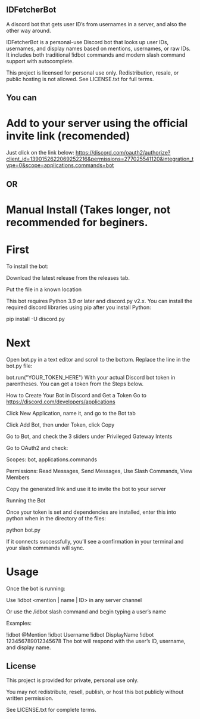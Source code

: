 ## IDFetcherBot
A discord bot that gets user ID’s from usernames in a server, and also the other way around.

IDFetcherBot is a personal-use Discord bot that looks up user IDs, usernames, and display names based on mentions, usernames, or raw IDs. It includes both traditional !idbot commands and modern slash command support with autocomplete.



This project is licensed for personal use only. Redistribution, resale, or public hosting is not allowed. See LICENSE.txt for full terms.
## You can

# Add to your server using the official invite link (recomended)
Just click on the link below:
https://discord.com/oauth2/authorize?client_id=1390152622069252216&permissions=277025541120&integration_type=0&scope=applications.commands+bot



## OR

# Manual Install (Takes longer, not recommended for beginers.


# First

To install the bot:

Download the latest release from the releases tab.

Put the file in a known location

This bot requires Python 3.9 or later and discord.py v2.x. You can install the required discord libraries using pip after you install Python:

pip install -U discord.py

# Next

Open bot.py  in a text editor and scroll to the bottom. Replace the line in the bot.py file:

bot.run("YOUR_TOKEN_HERE")
With your actual Discord bot token in parentheses. You can get a token from the Steps below.

How to Create Your Bot in Discord and Get a Token
Go to https://discord.com/developers/applications

Click New Application, name it, and go to the Bot tab

Click Add Bot, then under Token, click Copy

Go to Bot, and check the 3 sliders under Privileged Gateway Intents

Go to OAuth2 and check:

Scopes: bot, applications.commands

Permissions: Read Messages, Send Messages, Use Slash Commands, View Members

Copy the generated link and use it to invite the bot to your server

Running the Bot


Once your token is set and dependencies are installed, enter this into python when in the directory of the files:

python bot.py

If it connects successfully, you’ll see a confirmation in your terminal and your slash commands will sync.

# Usage


Once the bot is running:

Use !idbot <mention | name | ID> in any server channel

Or use the /idbot slash command and begin typing a user’s name



Examples:

!idbot @Mention
!idbot Username
!idbot DisplayName
!idbot 123456789012345678
The bot will respond with the user’s ID, username, and display name.

## License


This project is provided for private, personal use only.

You may not redistribute, resell, publish, or host this bot publicly without written permission.



See LICENSE.txt for complete terms.
